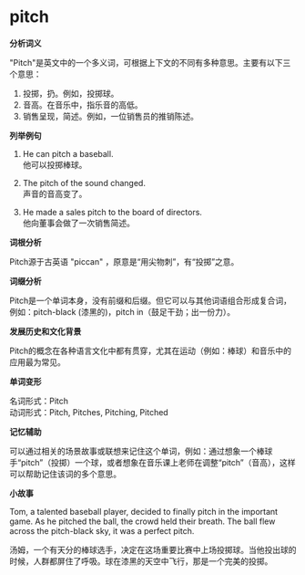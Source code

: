 # pitch

**分析词义**

  

"Pitch"是英文中的一个多义词，可根据上下文的不同有多种意思。主要有以下三个意思：

  

1.  投掷，扔。例如，投掷球。
2.  音高。在音乐中，指乐音的高低。
3.  销售呈现，简述。例如，一位销售员的推销陈述。

  

**列举例句**

  

1.  He can pitch a baseball.  
    他可以投掷棒球。
    
      
    
2.  The pitch of the sound changed.  
    声音的音高变了。
    
      
    
3.  He made a sales pitch to the board of directors.  
    他向董事会做了一次销售简述。
    
      
    

  

**词根分析**

  

Pitch源于古英语 "piccan" ，原意是“用尖物刺”，有“投掷”之意。

  

**词缀分析**

  

Pitch是一个单词本身，没有前缀和后缀。但它可以与其他词语组合形成复合词，例如：pitch-black (漆黑的)，pitch in（鼓足干劲；出一份力）。

  

**发展历史和文化背景**

  

Pitch的概念在各种语言文化中都有贯穿，尤其在运动（例如：棒球）和音乐中的应用最为常见。

  

**单词变形**

  

名词形式：Pitch  
动词形式：Pitch, Pitches, Pitching, Pitched

  

**记忆辅助**

  

可以通过相关的场景故事或联想来记住这个单词，例如：通过想象一个棒球手“pitch”（投掷）一个球，或者想象在音乐课上老师在调整“pitch”（音高），这样可以帮助记住该词的多个意思。

  

**小故事**

  

Tom, a talented baseball player, decided to finally pitch in the important game. As he pitched the ball, the crowd held their breath. The ball flew across the pitch-black sky, it was a perfect pitch.

  

汤姆，一个有天分的棒球选手，决定在这场重要比赛中上场投掷球。当他投出球的时候，人群都屏住了呼吸。球在漆黑的天空中飞行，那是一个完美的投掷。
